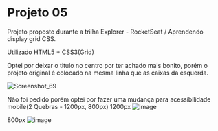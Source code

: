 # Projeto 05

Projeto proposto durante a trilha Explorer - RocketSeat / Aprendendo display grid CSS.

Utilizado HTML5 + CSS3(Grid)

Optei por deixar o titulo no centro por ter achado mais bonito, porém o projeto original é colocado na mesma linha que as caixas da esquerda.

![Screenshot_69](https://github.com/Schambin/Galaxies/assets/118319638/e467ed66-56eb-440d-b8fc-b021a14937b9)

Não foi pedido porém optei por fazer uma mudança para acessibilidade mobile(2 Quebras - 1200px, 800px)
1200px
![image](https://github.com/Schambin/Galaxies/assets/118319638/760a7d43-b72a-47ce-90c7-757d7fddc73c)

800px
![image](https://github.com/Schambin/Galaxies/assets/118319638/4ca521a3-fa84-4242-93ef-6b3db3d4f41c)
